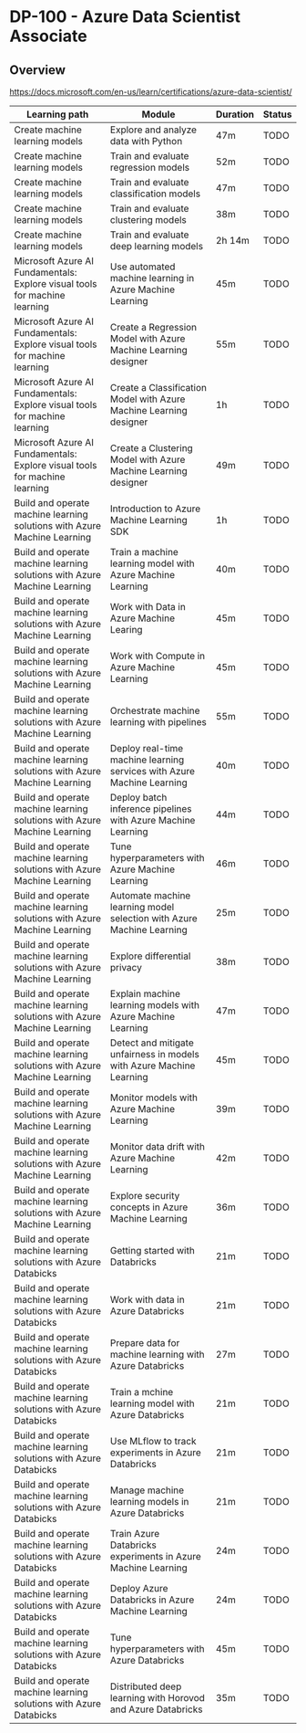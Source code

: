 # DP-100 - Azure Data Scientist Associate

## Overview

<https://docs.microsoft.com/en-us/learn/certifications/azure-data-scientist/>

| Learning path | Module | Duration | Status |
| ------------- | ------ | -------- | ------ |
| Create machine learning models | Explore and analyze data with Python | 47m | TODO |
| Create machine learning models | Train and evaluate regression models | 52m | TODO |
| Create machine learning models | Train and evaluate classification models | 47m | TODO |
| Create machine learning models | Train and evaluate clustering models | 38m | TODO |
| Create machine learning models | Train and evaluate deep learning models | 2h 14m | TODO |
| Microsoft Azure AI Fundamentals: Explore visual tools for machine learning | Use automated machine learning in Azure Machine Learning | 45m | TODO |
| Microsoft Azure AI Fundamentals: Explore visual tools for machine learning | Create a Regression Model with Azure Machine Learning designer | 55m | TODO |
| Microsoft Azure AI Fundamentals: Explore visual tools for machine learning | Create a Classification Model with Azure Machine Learning designer | 1h | TODO |
| Microsoft Azure AI Fundamentals: Explore visual tools for machine learning | Create a Clustering Model with Azure Machine Learning designer | 49m | TODO |
| Build and operate machine learning solutions with Azure Machine Learning | Introduction to Azure Machine Learning SDK | 1h | TODO |
| Build and operate machine learning solutions with Azure Machine Learning | Train a machine learning model with Azure Machine Learning | 40m | TODO |
| Build and operate machine learning solutions with Azure Machine Learning | Work with Data in Azure Machine Learing | 45m | TODO |
| Build and operate machine learning solutions with Azure Machine Learning | Work with Compute in Azure Machine Learning | 45m | TODO |
| Build and operate machine learning solutions with Azure Machine Learning | Orchestrate machine learning with pipelines | 55m | TODO |
| Build and operate machine learning solutions with Azure Machine Learning | Deploy real-time machine learning services with Azure Machine Learning | 40m | TODO |
| Build and operate machine learning solutions with Azure Machine Learning | Deploy batch inference pipelines with Azure Machine Learning | 44m | TODO |
| Build and operate machine learning solutions with Azure Machine Learning | Tune hyperparameters with Azure Machine Learning | 46m | TODO |
| Build and operate machine learning solutions with Azure Machine Learning | Automate machine learning model selection with Azure Machine Learning | 25m | TODO |
| Build and operate machine learning solutions with Azure Machine Learning | Explore differential privacy | 38m | TODO |
| Build and operate machine learning solutions with Azure Machine Learning | Explain machine learning models with Azure Machine Learning | 47m | TODO |
| Build and operate machine learning solutions with Azure Machine Learning | Detect and mitigate unfairness in models with Azure Machine Learning | 45m | TODO |
| Build and operate machine learning solutions with Azure Machine Learning | Monitor models with Azure Machine Learning | 39m | TODO |
| Build and operate machine learning solutions with Azure Machine Learning | Monitor data drift with Azure Machine Learning | 42m | TODO |
| Build and operate machine learning solutions with Azure Machine Learning | Explore security concepts in Azure Machine Learning | 36m | TODO |
| Build and operate machine learning solutions with Azure Databicks | Getting started with Databricks | 21m | TODO |
| Build and operate machine learning solutions with Azure Databicks | Work with data in Azure Databricks | 21m | TODO |
| Build and operate machine learning solutions with Azure Databicks | Prepare data for machine learning with Azure Databricks | 27m | TODO |
| Build and operate machine learning solutions with Azure Databicks | Train a mchine learning model with Azure Databricks | 21m | TODO |
| Build and operate machine learning solutions with Azure Databicks | Use MLflow to track experiments in Azure Databricks | 21m | TODO |
| Build and operate machine learning solutions with Azure Databicks | Manage machine learning models in Azure Databricks | 21m | TODO |
| Build and operate machine learning solutions with Azure Databicks | Train Azure Databricks experiments in Azure Machine Learning | 24m | TODO |
| Build and operate machine learning solutions with Azure Databicks | Deploy Azure Databricks in Azure Machine Learning | 24m | TODO |
| Build and operate machine learning solutions with Azure Databicks | Tune hyperparameters with Azure Databricks | 45m | TODO |
| Build and operate machine learning solutions with Azure Databicks | Distributed deep learning with Horovod and Azure Databricks | 35m | TODO |
